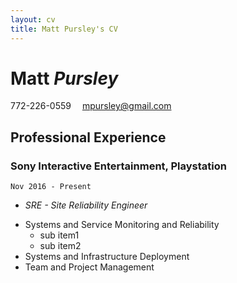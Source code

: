 ```yaml
---
layout: cv
title: Matt Pursley's CV
---
```


# Matt *Pursley*
<div id="webaddress">
<i class="fi-telephone"></i>
772-226-0559
<i class="fi-mail" style="margin-left:1em"></i>
<a href="mpursley@gmail.com">mpursley@gmail.com</a>
</div>

## Professional Experience

### __Sony Interactive Entertainment, Playstation__
```Nov 2016 - Present```
 - _SRE - Site Reliability Engineer_

* Systems and Service Monitoring and Reliability
  * sub item1
  * sub item2
* Systems and Infrastructure Deployment
* Team and Project Management
